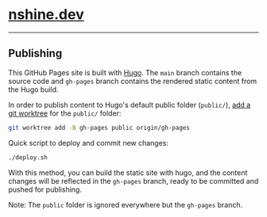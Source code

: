 # [nshine.dev](https://nshine.dev)

---

## Publishing

This GitHub Pages site is built with [Hugo]. The `main` branch contains the source code and `gh-pages` branch contains the rendered static content from the Hugo build.

In order to publish content to Hugo's default public folder (`public/`), [add a git worktree][hugo-gh-pages] for the `public/` folder:

```bash
git worktree add -B gh-pages public origin/gh-pages
```

Quick script to deploy and commit new changes:

```bash
./deploy.sh
```

With this method, you can build the static site with hugo, and the content changes will be reflected in the `gh-pages` branch, ready to be committed and pushed for publishing.

Note: The `public` folder is ignored everywhere but the `gh-pages` branch.

[hugo]:https://gohugo.io
[hugo-gh-pages]:https://gohugo.io/hosting-and-deployment/hosting-on-github/#build-and-deployment
